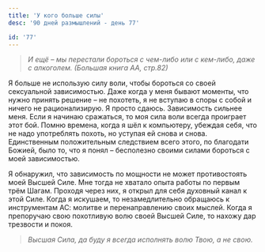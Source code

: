 ```yaml
---
title: 'У кого больше силы'
desc: '90 дней размышлений - день 77'

id: '77'
---
```


> _И ещё – мы перестали бороться с чем-либо или с кем-либо, даже с алкоголем.
> (Большая книга АА, стр.82)_

Я больше не использую силу воли, чтобы бороться со своей сексуальной
зависимостью. Даже когда у меня бывают моменты, что нужно принять решение – не
похотеть, я не вступаю в споры с собой и ничего не рационализирую. Я просто
сдаюсь. Зависимость сильнее меня. Если я начинаю сражаться, то моя сила воли
всегда проиграет этот бой. Помню времена, когда я шёл к компьютеру, убеждая
себя, что не надо употреблять похоть, но уступая ей снова и снова.
Единственным положительным следствием всего этого, по благодати Божией, было
то, что я понял – бесполезно своими силами бороться с моей зависимостью.

Я обнаружил, что зависимость по мощности не может противостоять моей Высшей
Силе. Мне тогда не хватало опыта работы по первым трём Шагам. Проходя через
них, я открыл для себя духовный канал к этой Силе. Когда я искушаем, то
незамедлительно обращаюсь к инструментам АС: молитве и перенаправлению своих
мыслей. Когда я препоручаю свою похотливую волю своей Высшей Силе, то нахожу
дар трезвости и покоя.

> _Высшая Сила, да буду я всегда исполнять волю Твою, а не свою._

